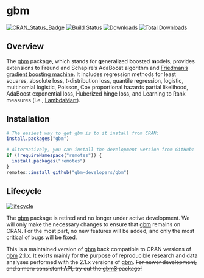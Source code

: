 gbm
===

[![CRAN\_Status\_Badge](http://www.r-pkg.org/badges/version/gbm)](https://cran.r-project.org/package=gbm)
[![Build
Status](https://travis-ci.org/gbm-developers/gbm.svg?branch=master)](https://travis-ci.org/gbm-developers/gbm)
[![Downloads](http://cranlogs.r-pkg.org/badges/gbm)](http://cranlogs.r-pkg.org/badges/gbm)
[![Total
Downloads](http://cranlogs.r-pkg.org/badges/grand-total/gbm)](http://cranlogs.r-pkg.org/badges/grand-total/gbm)

Overview
--------

The [gbm](https://cran.r-project.org/package=gbm) package, which stands
for **g**eneralized **b**oosted **m**odels, provides extensions to
Freund and Schapire’s AdaBoost algorithm and [Friedman’s gradient
boosting machine](http://projecteuclid.org/euclid.aos/1013203451). It
includes regression methods for least squares, absolute loss,
*t*-distribution loss, quantile regression, logistic, multinomial
logistic, Poisson, Cox proportional hazards partial likelihood, AdaBoost
exponential loss, Huberized hinge loss, and Learning to Rank measures
(i.e.,
[LambdaMart](https://www.microsoft.com/en-us/research/publication/from-ranknet-to-lambdarank-to-lambdamart-an-overview/)).

Installation
------------

``` r
# The easiest way to get gbm is to it install from CRAN:
install.packages("gbm")

# Alternatively, you can install the development version from GitHub:
if (!requireNamespace("remotes")) {
  install.packages("remotes")
}
remotes::install_github("gbm-developers/gbm")
```

Lifecycle
---------

[![lifecycle](https://img.shields.io/badge/lifecycle-retired-orange.svg)](https://www.tidyverse.org/lifecycle/#retired)

The [gbm](https://cran.r-project.org/package=gbm) package is retired and
no longer under active development. We will only make the necessary
changes to ensure that [gbm](https://cran.r-project.org/package=gbm)
remains on CRAN. For the most part, no new features will be added, and
only the most critical of bugs will be fixed.

This is a maintained version of
[gbm](https://cran.r-project.org/package=gbm) back compatible to CRAN
versions of [gbm](https://cran.r-project.org/package=gbm) 2.1.x. It
exists mainly for the purpose of reproducible research and data analyses
performed with the 2.1.x versions of
[gbm](https://cran.r-project.org/package=gbm). ~~For newer development,
and a more consistent API, try out the
[gbm3](https://github.com/gbm-developers/gbm3) package!~~
